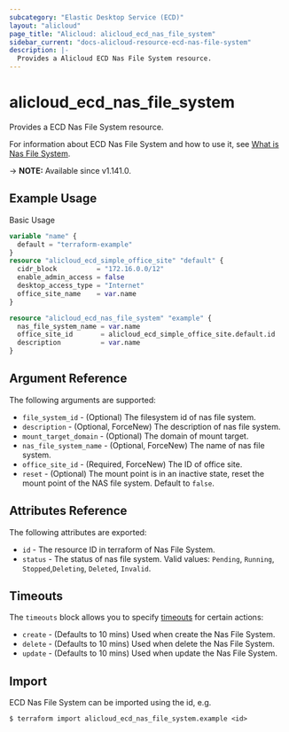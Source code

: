 ```yaml
---
subcategory: "Elastic Desktop Service (ECD)"
layout: "alicloud"
page_title: "Alicloud: alicloud_ecd_nas_file_system"
sidebar_current: "docs-alicloud-resource-ecd-nas-file-system"
description: |-
  Provides a Alicloud ECD Nas File System resource.
---
```


# alicloud_ecd_nas_file_system

Provides a ECD Nas File System resource.

For information about ECD Nas File System and how to use it, see [What is Nas File System](https://www.alibabacloud.com/help/en/elastic-desktop-service/latest/api-reference-for-easy-use-1).

-> **NOTE:** Available since v1.141.0.

## Example Usage

Basic Usage

```terraform
variable "name" {
  default = "terraform-example"
}
resource "alicloud_ecd_simple_office_site" "default" {
  cidr_block          = "172.16.0.0/12"
  enable_admin_access = false
  desktop_access_type = "Internet"
  office_site_name    = var.name
}

resource "alicloud_ecd_nas_file_system" "example" {
  nas_file_system_name = var.name
  office_site_id       = alicloud_ecd_simple_office_site.default.id
  description          = var.name
}
```

## Argument Reference

The following arguments are supported:

* `file_system_id` - (Optional) The filesystem id of nas file system.
* `description` - (Optional, ForceNew) The description of nas file system.
* `mount_target_domain` - (Optional) The domain of mount target.
* `nas_file_system_name` - (Optional, ForceNew) The name of nas file system.
* `office_site_id` - (Required, ForceNew) The ID of office site.
* `reset` - (Optional) The mount point is in an inactive state, reset the mount point of the NAS file system. Default to `false`.

## Attributes Reference

The following attributes are exported:

* `id` - The resource ID in terraform of Nas File System.
* `status` - The status of nas file system. Valid values: `Pending`, `Running`, `Stopped`,`Deleting`, `Deleted`, `Invalid`.

## Timeouts

The `timeouts` block allows you to specify [timeouts](https://www.terraform.io/docs/configuration-0-11/resources.html#timeouts) for certain actions:

* `create` - (Defaults to 10 mins) Used when create the Nas File System.
* `delete` - (Defaults to 10 mins) Used when delete the Nas File System.
* `update` - (Defaults to 10 mins) Used when update the Nas File System.

## Import

ECD Nas File System can be imported using the id, e.g.

```shell
$ terraform import alicloud_ecd_nas_file_system.example <id>
```

